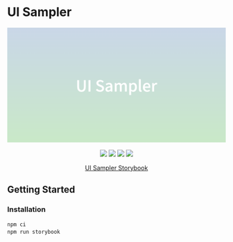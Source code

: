 # UI Sampler

<center>
<img src="readme.png" alt="UI Sampler" />
</center>

<p align="center">
<img src="https://img.shields.io/badge/React-61DAFB?style=for-the-badge&logo=React&logoColor=black" /> <img src="https://img.shields.io/badge/typescript-3178C6?style=for-the-badge&logo=typescript&logoColor=white" /> <img src="https://img.shields.io/badge/Next-000000?style=for-the-badge&logo=Next.js&logoColor=white" /> <img src="https://img.shields.io/badge/Storybook-FF4785?style=for-the-badge&logo=Storybook&logoColor=white" />
</p>

<p align="center">
  <a href="https://srain66.github.io/ui-sampler">UI Sampler Storybook</a>
</p>

## Getting Started

### Installation

```bash
npm ci
npm run storybook
```
